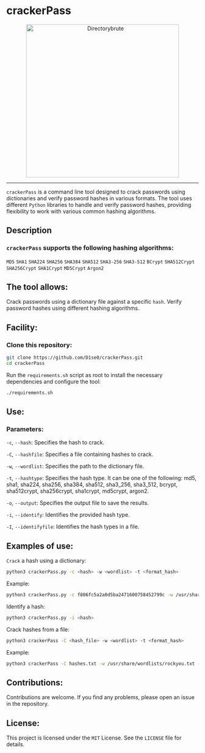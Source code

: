 # crackerPass

<p align="center">
  <img src="https://github.com/D1se0/crackerPass/assets/164921056/4f50834c-82e8-4b68-b7ce-c1a854cee780" alt="Directorybrute" width="400">
</p>

----

`crackerPass` is a command line tool designed to crack passwords using dictionaries and verify password hashes in various formats. 
The tool uses different `Python` libraries to handle and verify password hashes, providing flexibility to work with various common hashing algorithms.

## Description

### `crackerPass` supports the following hashing algorithms:

`MD5`
`SHA1`
`SHA224`
`SHA256`
`SHA384`
`SHA512`
`SHA3-256`
`SHA3-512`
`BCrypt`
`SHA512Crypt`
`SHA256Crypt`
`SHA1Crypt`
`MD5Crypt`
`Argon2`

## The tool allows:

Crack passwords using a dictionary file against a specific `hash`.
Verify password hashes using different hashing algorithms.

## Facility:

### Clone this repository:

```bash
git clone https://github.com/D1se0/crackerPass.git
cd crackerPass
```

Run the `requirements.sh` script as root to install the necessary dependencies and configure the tool:

```bash
./requirements.sh
```

## Use:

### Parameters:

`-c`, `--hash`: Specifies the hash to crack.

`-C`, `--hashfile`: Specifies a file containing hashes to crack.

`-w`, `--wordlist`: Specifies the path to the dictionary file.

`-t`, `--hashtype`: Specifies the hash type. It can be one of the following: md5, sha1, sha224, sha256, sha384, sha512, sha3_256, sha3_512, bcrypt, sha512crypt, sha256crypt, sha1crypt, md5crypt, argon2.

`-o`, `--output`: Specifies the output file to save the results.

`-i`, `--identify`: Identifies the provided hash type.

`-I`, `--identifyfile`: Identifies the hash types in a file.

## Examples of use:

`Crack` a hash using a dictionary:

```bash
python3 crackerPass.py -c <hash> -w <wordlist> -t <format_hash>
```

Example:

```bash
python3 crackerPass.py -c f806fc5a2a0d5ba2471600758452799c -w /usr/share/wordlists/rockyou.txt -t md5
```

Identify a hash:

```bash
python3 crackerPass.py -i <hash>
```

Crack hashes from a file:

```bash
python3 crackerPass -C <hash_file> -w <wordlist> -t <format_hash>
```

Example:

```bash
python3 crackerPass -C hashes.txt -w /usr/share/wordlists/rockyou.txt -t sha256
```

## Contributions:

Contributions are welcome. If you find any problems, please open an issue in the repository.

## License:

This project is licensed under the `MIT` License. See the `LICENSE` file for details.
